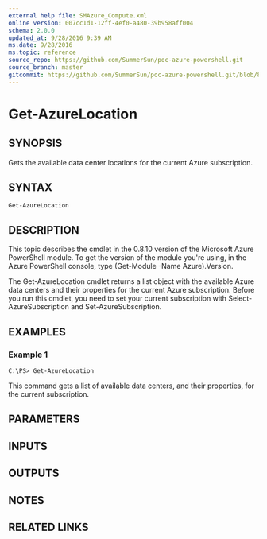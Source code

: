 ```yaml
---
external help file: SMAzure_Compute.xml
online version: 007cc1d1-12ff-4ef0-a480-39b958aff004
schema: 2.0.0
updated_at: 9/28/2016 9:39 AM
ms.date: 9/28/2016
ms.topic: reference
source_repo: https://github.com/SummerSun/poc-azure-powershell.git
source_branch: master
gitcommit: https://github.com/SummerSun/poc-azure-powershell.git/blob/8903b0f1daa01932ac5fa167f377736de2df6709/azureps-cmdlets-docs/Service%20Management/Compute%20Cmdlets/v1.0/Get-AzureLocation.md
---
```


# Get-AzureLocation
## SYNOPSIS
Gets the available data center locations for the current Azure subscription.

## SYNTAX

```
Get-AzureLocation
```

## DESCRIPTION
This topic describes the cmdlet in the 0.8.10 version of the Microsoft Azure PowerShell module.
To get the version of the module you're using, in the Azure PowerShell console, type (Get-Module -Name Azure).Version.

The Get-AzureLocation cmdlet returns a list object with the available Azure data centers and their properties for the current Azure subscription.
Before you run this cmdlet, you need to set your current subscription with Select-AzureSubscription and Set-AzureSubscription.

## EXAMPLES

### Example 1
```
C:\PS> Get-AzureLocation
```

This command gets a list of available data centers, and their properties, for the current subscription.

## PARAMETERS

## INPUTS

## OUTPUTS

## NOTES

## RELATED LINKS

